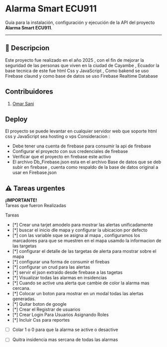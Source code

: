# Alarma Smart ECU911 

Guía para la instalación, configuración y ejecución de la API del proyecto **Alarma Smart ECU911**.

---

## 🚀 Descripcion

Este proyecto fue realizado en el año 2025 , con el fin de mejorar la seguridad de las personas que viven en la ciudad de Cayambe , Ecuador
la base tecnica de este fue html Css y JavaScript , Como bakend se uso Firebase claund y como base de datos se uso Firebase Realtime Database

## Contribuidores

1. [Omar Sani](https://github.com/sonick-s/)

## Deploy

El proyecto se puede levantar en cualquier servidor web que soporte html css y JavaScript sea hosting o vps
Consideracion : 
- Debe tener una cuenta de firebase para consumir la api de firebase
- Configurar el proyecto con sus credenciales de firebase
- Verificar que el proyecto en firebase este activo
- El archivo Db_Firebase.json esta en el archivo Base de datos que se deb subir en firebase , cuenta como respaldo de la base de datos original a usar en Firebase.json

## ⚠️ Tareas urgentes
**¡IMPORTANTE!**  
Tareas que fueron Realizadas


Tareas 
- [*] Crear una tarjet amodelo para mostrar las alertas unificadamente
- [*] buscar el inicio dle mapa y configurar la ubicacion por defecto
- [*] con las variable sque se asigna al mapa , configuramos los marcadores para que se muestren en el mapa  usamdo la informacion de las targetas
- [*] configurar el detalle de las targetas de alerta para mostrar sobre el mapa
- [*] configurar una forma de consumir el firebas
- [*] configurar un crud para las alertas
- [*] servir el json extraido desde firebase a las tagetas
- [*] Visualizar todas las alarmas en insidencias 
- [*] Cuando se active una alerta que cambie de color la alarma mas cercana. 
- [*] Colocar un boton para mostrar en un modal todas las alertas generadas.
- [*] Quitar boton de google
- [*] Crear el Registrar de usuarios
- [*] Crear Login Para Usuarios Asignando Roles
- [*] Incluir Css para reportes
- [ ] Colar 1 o 0 para que la alarma se active o desactive
- [ ] Quitra insidencia mas sercana de todas las alarmas


